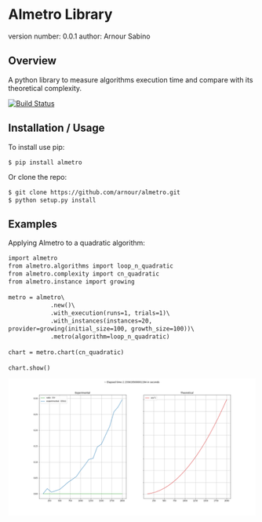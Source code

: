 Almetro Library
===============================

version number: 0.0.1
author: Arnour Sabino

Overview
--------

A python library to measure algorithms execution time and compare with its theoretical complexity.

[![Build Status](https://travis-ci.org/arnour/almetro.svg?branch=master)](https://travis-ci.org/arnour/almetro)

Installation / Usage
--------------------

To install use pip:

    $ pip install almetro


Or clone the repo:

    $ git clone https://github.com/arnour/almetro.git
    $ python setup.py install

Examples
--------------------

Applying Almetro to a quadratic algorithm:

```
import almetro
from almetro.algorithms import loop_n_quadratic
from almetro.complexity import cn_quadratic
from almetro.instance import growing

metro = almetro\
            .new()\
            .with_execution(runs=1, trials=1)\
            .with_instances(instances=20, provider=growing(initial_size=100, growth_size=100))\
            .metro(algorithm=loop_n_quadratic)

chart = metro.chart(cn_quadratic)

chart.show()
```

![aaa](images/chart_almetro_n_quadratic.png)